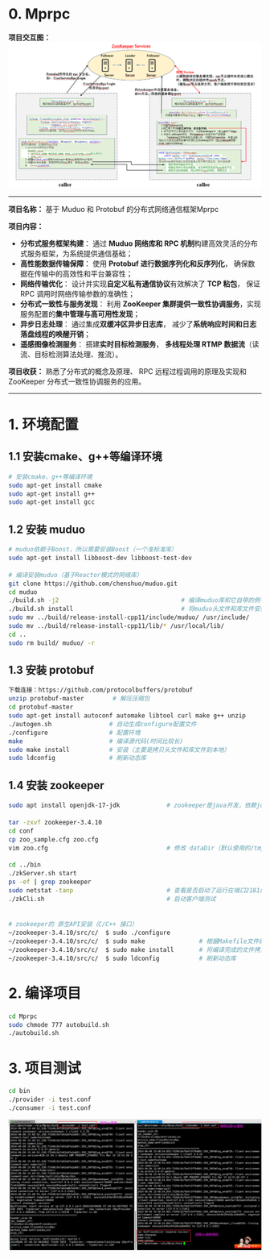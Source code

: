 # 0. Mprpc
**项目交互图：** 
![test](./imgs/项目框架图.png "test")

- - - - - - - - - - - - - - - - - - - - 

**项目名称：** 基于 Muduo 和 Protobuf 的分布式网络通信框架Mprpc

**项目内容：**
- <b>分布式服务框架构建</b>： 通过 <b>Muduo 网络库和 RPC 机制</b>构建高效灵活的分布式服务框架，为系统提供通信基础；
- <b>高性能数据传输保障</b>： 使用 <b>Protobuf 进行数据序列化和反序列化</b>， 确保数据在传输中的高效性和平台兼容性；
- <b>网络传输优化</b>： 设计并实现<b>自定义私有通信协议</b>有效解决了 <b>TCP 粘包</b>， 保证 RPC 调用时网络传输参数的准确性；
- <b>分布式一致性与服务发现</b>： 利用 <b>ZooKeeper 集群提供一致性协调服务</b>，实现服务配置的<b>集中管理与高可用性发现</b>；
- <b>异步日志处理</b>： 通过集成<b>双缓冲区异步日志库</b>， 减少了<b>系统响应时间和日志落盘线程的唤醒开销</b>；
- <b>遥感图像检测服务</b>： 搭建<b>实时目标检测服务</b>， <b>多线程处理 RTMP 数据流</b>（读流、目标检测算法处理、推流）。

**项目收获：** 熟悉了分布式的概念及原理、 RPC 远程过程调用的原理及实现和 ZooKeeper 分布式一致性协调服务的应用。

- - - - - - - - - - - - - - - - - - - - 

# 1. 环境配置
## 1.1 安装cmake、g++等编译环境

```bash
# 安装cmake、g++等编译环境
sudo apt-get install cmake	
sudo apt-get install g++
sudo apt-get install gcc
```


## 1.2 安装 muduo

```bash
# muduo依赖于Boost，所以需要安装Boost（一个准标准库）
sudo apt-get install libboost-dev libboost-test-dev		

# 编译安装muduo（基于Reactor模式的网络库）
git clone https://github.com/chenshuo/muduo.git
cd muduo
./build.sh -j2									# 编译muduo库和它自带的例子（生成的编译文件位于muduo同级目录）
./build.sh install  							# 将muduo头文件和库文件安装到build/release-install-cpp11/lib
sudo mv ../build/release-install-cpp11/include/muduo/ /usr/include/		# 将inlcude（头文件）拷贝到系统目录
sudo mv ../build/release-install-cpp11/lib/* /usr/local/lib/			# 将lib（库文件）拷贝到系统目录
cd ..
sudo rm build/ muduo/ -r
```


## 1.3 安装 protobuf
```bash
下载连接：https://github.com/protocolbuffers/protobuf
unzip protobuf-master        # 解压压缩包
cd protobuf-master
sudo apt-get install autoconf automake libtool curl make g++ unzip     # 安装所需工具（可以单个安装，方便排错）
./autogen.sh                # 自动生成configure配置文件
./configure                 # 配置环境
make                        # 编译源代码(时间比较长)
sudo make install           # 安装（主要是拷贝头文件和库文件到本地）
sudo ldconfig               # 刷新动态库
```

## 1.4 安装 zookeeper
```bash
sudo apt install openjdk-17-jdk             # zookeeper是java开发，依赖jdk

tar -zxvf zookeeper-3.4.10
cd conf
cp zoo_sample.cfg zoo.cfg
vim zoo.cfg                                 # 修改 dataDir（默认使用的/tmp，重启时数据会清空）

cd ../bin
./zkServer.sh start
ps -ef | grep zookeeper
sudo netstat -tanp                          # 查看是否启动了运行在端口2181的java服务
./zkCli.sh                                  # 启动客户端测试


# zookeeper的 原生API安装（C/C++ 接口）
~/zookeeper-3.4.10/src/c/  $ sudo ./configure
~/zookeeper-3.4.10/src/c/  $ sudo make               # 根据Makefile文件编译
~/zookeeper-3.4.10/src/c/  $ sudo make install       # 将编译完成的文件拷贝至 /usr/local/include、lib、bin
~/zookeeper-3.4.10/src/c/  $ sudo ldconfig           # 刷新动态库
```


# 2. 编译项目
```bash
cd Mprpc
sudo chmode 777 autobuild.sh
./autobuild.sh
```


# 3. 项目测试
```bash
cd bin
./provider -i test.conf
./consumer -i test.conf
```
![test](./imgs/test.png "test")

